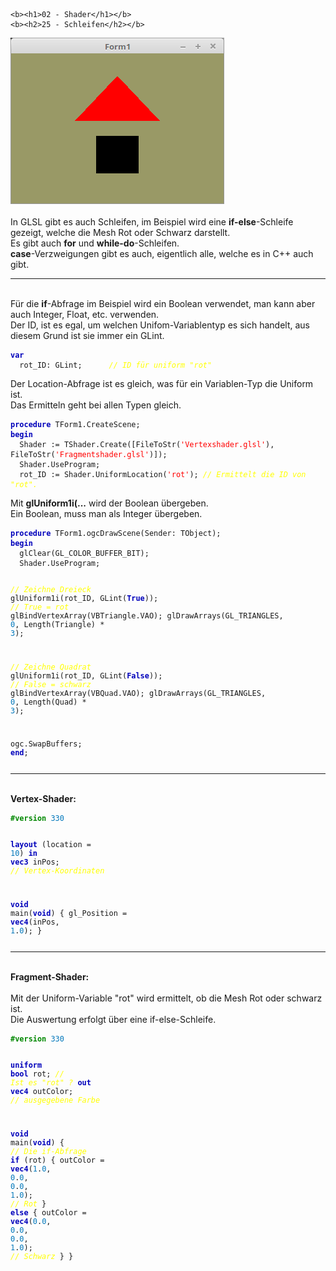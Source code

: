     <b><h1>02 - Shader</h1></b>
    <b><h2>25 - Schleifen</h2></b>
<img src="image.png" alt="Selfhtml"><br><br>
In GLSL gibt es auch Schleifen, im Beispiel wird eine <b>if-else</b>-Schleife gezeigt, welche die Mesh Rot oder Schwarz darstellt.<br>
Es gibt auch <b>for</b> und <b>while-do</b>-Schleifen.<br>
<b>case</b>-Verzweigungen gibt es auch, eigentlich alle, welche es in C++ auch gibt.<br>
<hr><br>
Für die <b>if</b>-Abfrage im Beispiel wird ein Boolean verwendet, man kann aber auch Integer, Float, etc. verwenden.<br>
Der ID, ist es egal, um welchen Unifom-Variablentyp es sich handelt, aus diesem Grund ist sie immer ein GLint.<br>
<pre><code><b><font color="0000BB">var</font></b>
  rot_ID: GLint;      <i><font color="#FFFF00">// ID für uniform "rot"</font></i></pre></code>
Der Location-Abfrage ist es gleich, was für ein Variablen-Typ die Uniform ist.<br>
Das Ermitteln geht bei allen Typen gleich.<br>
<pre><code><b><font color="0000BB">procedure</font></b> TForm1.CreateScene;
<b><font color="0000BB">begin</font></b>
  Shader := TShader.Create([FileToStr(<font color="#FF0000">'Vertexshader.glsl'</font>), FileToStr(<font color="#FF0000">'Fragmentshader.glsl'</font>)]);
  Shader.UseProgram;
  rot_ID := Shader.UniformLocation(<font color="#FF0000">'rot'</font>); <i><font color="#FFFF00">// Ermittelt die ID von "rot".</font></i></pre></code>
Mit <b>glUniform1i(...</b> wird der Boolean übergeben.<br>
Ein Boolean, muss man als Integer übergeben.<br>
<pre><code><b><font color="0000BB">procedure</font></b> TForm1.ogcDrawScene(Sender: TObject);
<b><font color="0000BB">begin</font></b>
  glClear(GL_COLOR_BUFFER_BIT);
  Shader.UseProgram;

  <i><font color="#FFFF00">// Zeichne Dreieck</font></i>
  glUniform1i(rot_ID, GLint(<b><font color="0000BB">True</font></b>));   <i><font color="#FFFF00">// True = rot</font></i>
  glBindVertexArray(VBTriangle.VAO);
  glDrawArrays(GL_TRIANGLES, <font color="#0077BB">0</font>, Length(Triangle) * <font color="#0077BB">3</font>);

  <i><font color="#FFFF00">// Zeichne Quadrat</font></i>
  glUniform1i(rot_ID, GLint(<b><font color="0000BB">False</font></b>));  <i><font color="#FFFF00">// False = schwarz</font></i>
  glBindVertexArray(VBQuad.VAO);
  glDrawArrays(GL_TRIANGLES, <font color="#0077BB">0</font>, Length(Quad) * <font color="#0077BB">3</font>);

  ogc.SwapBuffers;
<b><font color="0000BB">end</font></b>;</pre></code>
<hr><br>
<b>Vertex-Shader:</b><br>
<pre><code><b><font color="#008800">#version</font></b> <font color="#0077BB">330</font>

<b><font color="0000BB">layout</font></b> (location = <font color="#0077BB">10</font>) <b><font color="0000BB">in</font></b> <b><font color="0000BB">vec3</font></b> inPos; <i><font color="#FFFF00">// Vertex-Koordinaten</font></i>
 
<b><font color="0000BB">void</font></b> main(<b><font color="0000BB">void</font></b>)
{
  gl_Position = <b><font color="0000BB">vec4</font></b>(inPos, <font color="#0077BB">1</font>.<font color="#0077BB">0</font>);
}
</pre></code>
<hr><br>
<b>Fragment-Shader:</b><br>
<br>
Mit der Uniform-Variable "rot" wird ermittelt, ob die Mesh Rot oder schwarz ist.<br>
Die Auswertung erfolgt über eine if-else-Schleife.<br>
<pre><code><b><font color="#008800">#version</font></b> <font color="#0077BB">330</font>

<b><font color="0000BB">uniform</font></b> <b><font color="0000BB">bool</font></b> rot;   <i><font color="#FFFF00">// Ist es "rot" ?</font></i>
<b><font color="0000BB">out</font></b> <b><font color="0000BB">vec4</font></b> outColor;  <i><font color="#FFFF00">// ausgegebene Farbe</font></i>

<b><font color="0000BB">void</font></b> main(<b><font color="0000BB">void</font></b>)
{
  <i><font color="#FFFF00">// Die if-Abfrage</font></i>
  <b><font color="0000BB">if</font></b> (rot) {
    outColor = <b><font color="0000BB">vec4</font></b>(<font color="#0077BB">1</font>.<font color="#0077BB">0</font>, <font color="#0077BB">0</font>.<font color="#0077BB">0</font>, <font color="#0077BB">0</font>.<font color="#0077BB">0</font>, <font color="#0077BB">1</font>.<font color="#0077BB">0</font>); <i><font color="#FFFF00">// Rot</font></i>
  } <b><font color="0000BB">else</font></b> {
    outColor = <b><font color="0000BB">vec4</font></b>(<font color="#0077BB">0</font>.<font color="#0077BB">0</font>, <font color="#0077BB">0</font>.<font color="#0077BB">0</font>, <font color="#0077BB">0</font>.<font color="#0077BB">0</font>, <font color="#0077BB">1</font>.<font color="#0077BB">0</font>); <i><font color="#FFFF00">// Schwarz</font></i>
  }
}
</pre></code>

